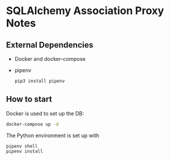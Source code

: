 # SQLAlchemy Association Proxy Notes

## External Dependencies

- Docker and docker-compose
- pipenv

  ```bash
  pip3 install pipenv
  ```

## How to start

Docker is used to set up the DB:

```bash
docker-compose up -d
```

The Python environment is set up with 
```bash
pipenv shell
pipenv install
```
